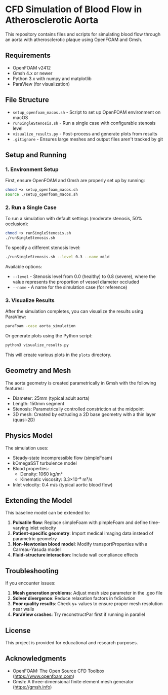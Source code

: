 # CFD Simulation of Blood Flow in Atherosclerotic Aorta

This repository contains files and scripts for simulating blood flow through an aorta with atherosclerotic plaque using OpenFOAM and Gmsh.

## Requirements

- OpenFOAM v2412
- Gmsh 4.x or newer
- Python 3.x with numpy and matplotlib
- ParaView (for visualization)

## File Structure

- `setup_openfoam_macos.sh` - Script to set up OpenFOAM environment on macOS
- `runSingleStenosis.sh` - Run a single case with configurable stenosis level
- `visualize_results.py` - Post-process and generate plots from results
- `.gitignore` - Ensures large meshes and output files aren't tracked by git

## Setup and Running

### 1. Environment Setup

First, ensure OpenFOAM and Gmsh are properly set up by running:

```bash
chmod +x setup_openfoam_macos.sh
source ./setup_openfoam_macos.sh
```

### 2. Run a Single Case

To run a simulation with default settings (moderate stenosis, 50% occlusion):

```bash
chmod +x runSingleStenosis.sh
./runSingleStenosis.sh
```

To specify a different stenosis level:

```bash
./runSingleStenosis.sh --level 0.3 --name mild
```

Available options:
- `--level` - Stenosis level from 0.0 (healthy) to 0.8 (severe), where the value represents the proportion of vessel diameter occluded
- `--name` - A name for the simulation case (for reference)

### 3. Visualize Results

After the simulation completes, you can visualize the results using ParaView:

```bash
paraFoam -case aorta_simulation
```

Or generate plots using the Python script:

```bash
python3 visualize_results.py
```

This will create various plots in the `plots` directory.

## Geometry and Mesh

The aorta geometry is created parametrically in Gmsh with the following features:

- Diameter: 25mm (typical adult aorta)
- Length: 150mm segment
- Stenosis: Parametrically controlled constriction at the midpoint
- 3D mesh: Created by extruding a 2D base geometry with a thin layer (quasi-2D)

## Physics Model

The simulation uses:

- Steady-state incompressible flow (simpleFoam)
- kOmegaSST turbulence model
- Blood properties:
  - Density: 1060 kg/m³
  - Kinematic viscosity: 3.3×10⁻⁶ m²/s
- Inlet velocity: 0.4 m/s (typical aortic blood flow)

## Extending the Model

This baseline model can be extended to:

1. **Pulsatile flow**: Replace simpleFoam with pimpleFoam and define time-varying inlet velocity
2. **Patient-specific geometry**: Import medical imaging data instead of parametric geometry
3. **Non-Newtonian blood model**: Modify transportProperties with a Carreau-Yasuda model
4. **Fluid-structure interaction**: Include wall compliance effects

## Troubleshooting

If you encounter issues:

1. **Mesh generation problems**: Adjust mesh size parameter in the .geo file
2. **Solver divergence**: Reduce relaxation factors in fvSolution
3. **Poor quality results**: Check y+ values to ensure proper mesh resolution near walls
4. **ParaView crashes**: Try reconstructPar first if running in parallel

## License

This project is provided for educational and research purposes.

## Acknowledgments

- OpenFOAM: The Open Source CFD Toolbox (https://www.openfoam.com)
- Gmsh: A three-dimensional finite element mesh generator (https://gmsh.info)